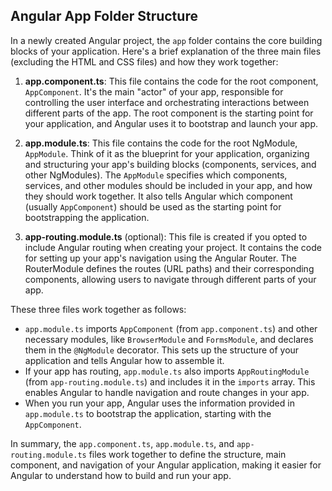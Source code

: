 ## Angular App Folder Structure

In a newly created Angular project, the `app` folder contains the core building blocks of your application. Here's a brief explanation of the three main files (excluding the HTML and CSS files) and how they work together:

1. **app.component.ts**: This file contains the code for the root component, `AppComponent`. It's the main "actor" of your app, responsible for controlling the user interface and orchestrating interactions between different parts of the app. The root component is the starting point for your application, and Angular uses it to bootstrap and launch your app.

2. **app.module.ts**: This file contains the code for the root NgModule, `AppModule`. Think of it as the blueprint for your application, organizing and structuring your app's building blocks (components, services, and other NgModules). The `AppModule` specifies which components, services, and other modules should be included in your app, and how they should work together. It also tells Angular which component (usually `AppComponent`) should be used as the starting point for bootstrapping the application.

3. **app-routing.module.ts** (optional): This file is created if you opted to include Angular routing when creating your project. It contains the code for setting up your app's navigation using the Angular Router. The RouterModule defines the routes (URL paths) and their corresponding components, allowing users to navigate through different parts of your app.

These three files work together as follows:

- `app.module.ts` imports `AppComponent` (from `app.component.ts`) and other necessary modules, like `BrowserModule` and `FormsModule`, and declares them in the `@NgModule` decorator. This sets up the structure of your application and tells Angular how to assemble it.
- If your app has routing, `app.module.ts` also imports `AppRoutingModule` (from `app-routing.module.ts`) and includes it in the `imports` array. This enables Angular to handle navigation and route changes in your app.
- When you run your app, Angular uses the information provided in `app.module.ts` to bootstrap the application, starting with the `AppComponent`.

In summary, the `app.component.ts`, `app.module.ts`, and `app-routing.module.ts` files work together to define the structure, main component, and navigation of your Angular application, making it easier for Angular to understand how to build and run your app.
